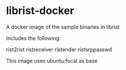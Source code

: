 # librist-docker
A docker image of the sample binaries in librist

Includes the following:

rist2rist
ristreceiver
ristender
ristsrppasswd

This image uses ubuntu:focal as base
